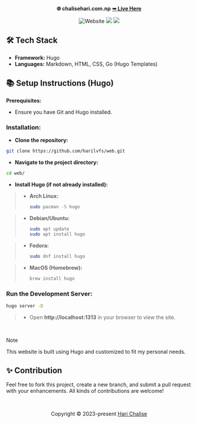 <p align="center"><strong>🌐 chalisehari.com.np</strong>
<a href="https://chalisehari.com.np"><strong> ➥ Live Here</strong></a></p>
<div align="center">
  
![Website](https://img.shields.io/website?url=https%3A%2F%2Fchalisehari.com.np&style=for-the-badge&logo=github&color=eed49f&logoColor=D9E0EE&labelColor=1c1c29) <img src="https://img.shields.io/badge/Maintained%3F-Yes-1c1c29?style=for-the-badge&color=ef9f9c&logoColor=85e185&labelColor=1c1c29"> <img src="https://img.shields.io/github/license/harilvfs/web?style=for-the-badge&color=e0ea9d&logoColor=D9E0EE&labelColor=171b22">
</div>

<!-- ![Desktop Demo](https://github.com/harilvfs/web/blob/main/website%20preview/web.png) -->

## 🛠️ Tech Stack

- **Framework:** Hugo
- **Languages:** Markdown, HTML, CSS, Go (Hugo Templates)

## 📚 Setup Instructions (Hugo)

**Prerequisites:**

- Ensure you have Git and Hugo installed.

### **Installation:**

- **Clone the repository:**

```bash
git clone https://github.com/harilvfs/web.git
```

- **Navigate to the project directory:**

```bash
cd web/
```

- **Install Hugo (if not already installed):**

>  - **Arch Linux:**
>    ```bash	
>    sudo pacman -S hugo
>    ```

>  - **Debian/Ubuntu:**
>    ```bash
>    sudo apt update
>    sudo apt install hugo
>    ```

>  - **Fedora:**
>    ```bash
>    sudo dnf install hugo
>    ```

>  - **MacOS (Homebrew):**
>    ```bash
>    brew install hugo
>    ```

### **Run the Development Server:**

```bash
hugo server -D
```

> - Open **http://localhost:1313** in your browser to view the site.

<br>

> [!NOTE]
> This website is built using Hugo and customized to fit my personal needs.

<h2>✨ Contribution</h2>
<p>Feel free to fork this project, create a new branch, and submit a pull request with your enhancements. All kinds of contributions are welcome!</p>

<br>

<p align="center">
	Copyright &copy; 2023-present <a href="https://github.com/harilvfs" target="_blank">Hari Chalise</a>
</p>
